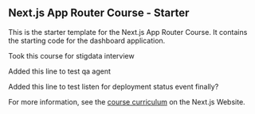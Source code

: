 ## Next.js App Router Course - Starter

This is the starter template for the Next.js App Router Course. It contains the starting code for the dashboard application.

Took this course for stigdata interview

Added this line to test qa agent

Added this line to test listen for deployment status event finally?

For more information, see the [course curriculum](https://nextjs.org/learn) on the Next.js Website.
